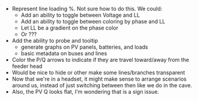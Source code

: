 - Represent line loading %. Not sure how to do this. We could:
    - Add an ability to toggle between Voltage and LL
    - Add an ability to toggle between coloring by phase and LL
    - Let LL be a gradient on the phase color
    - Or ???
- Add the ability to probe and tooltip
  - generate graphs on PV panels, batteries, and loads
  - basic metadata on buses and lines
- Color the P/Q arrows to indicate if they are travel toward/away from the feeder head
- Would be nice to hide or other make some lines/branches transparent
- Now that we're in a headset, it might make sense to arrange scenarios around us, instead of just switching between then like we do in the cave.
- Also, the PV Q looks flat, I'm wondering that is a sign issue.